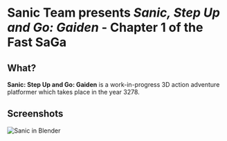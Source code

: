 # Sanic Team presents *Sanic, Step Up and Go: Gaiden* - Chapter 1 of the Fast SaGa

## What?

**Sanic: Step Up and Go: Gaiden** is a work-in-progress 3D action adventure platformer which takes place in the year 3278.

## Screenshots

![Sanic in Blender](http://i.imgur.com/Y9MHrxJ.gif)
